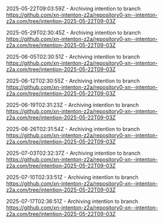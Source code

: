 2025-05-22T09:03:59Z - Archiving intentïon to branch https://github.com/xn-intenton-z2a/repository0-xn--intenton-z2a.com/tree/intention-2025-05-22T09-03Z

2025-05-29T02:30:45Z - Archiving intentïon to branch https://github.com/xn-intenton-z2a/repository0-xn--intenton-z2a.com/tree/intention-2025-05-22T09-03Z

2025-06-05T02:30:51Z - Archiving intentïon to branch https://github.com/xn-intenton-z2a/repository0-xn--intenton-z2a.com/tree/intention-2025-05-22T09-03Z

2025-06-12T02:30:55Z - Archiving intentïon to branch https://github.com/xn-intenton-z2a/repository0-xn--intenton-z2a.com/tree/intention-2025-05-22T09-03Z

2025-06-19T02:31:23Z - Archiving intentïon to branch https://github.com/xn-intenton-z2a/repository0-xn--intenton-z2a.com/tree/intention-2025-05-22T09-03Z

2025-06-26T02:31:54Z - Archiving intentïon to branch https://github.com/xn-intenton-z2a/repository0-xn--intenton-z2a.com/tree/intention-2025-05-22T09-03Z

2025-07-03T02:32:37Z - Archiving intentïon to branch https://github.com/xn-intenton-z2a/repository0-xn--intenton-z2a.com/tree/intention-2025-05-22T09-03Z

2025-07-10T02:33:51Z - Archiving intentïon to branch https://github.com/xn-intenton-z2a/repository0-xn--intenton-z2a.com/tree/intention-2025-05-22T09-03Z

2025-07-17T02:36:51Z - Archiving intentïon to branch https://github.com/xn-intenton-z2a/repository0-xn--intenton-z2a.com/tree/intention-2025-05-22T09-03Z


